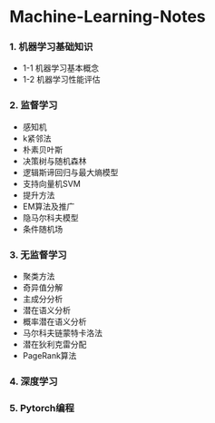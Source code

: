 # Machine-Learning-Notes


### 1. 机器学习基础知识

- 1-1 机器学习基本概念
-  1-2 机器学习性能评估
 
###  2. 监督学习
- 感知机
- k紧邻法
- 朴素贝叶斯
- 决策树与随机森林
- 逻辑斯谛回归与最大熵模型
- 支持向量机SVM
- 提升方法
- EM算法及推广
- 隐马尔科夫模型
- 条件随机场

### 3. 无监督学习
- 聚类方法
- 奇异值分解
- 主成分分析
- 潜在语义分析
- 概率潜在语义分析
- 马尔科夫链蒙特卡洛法
- 潜在狄利克雷分配
- PageRank算法

### 4. 深度学习


### 5. Pytorch编程
